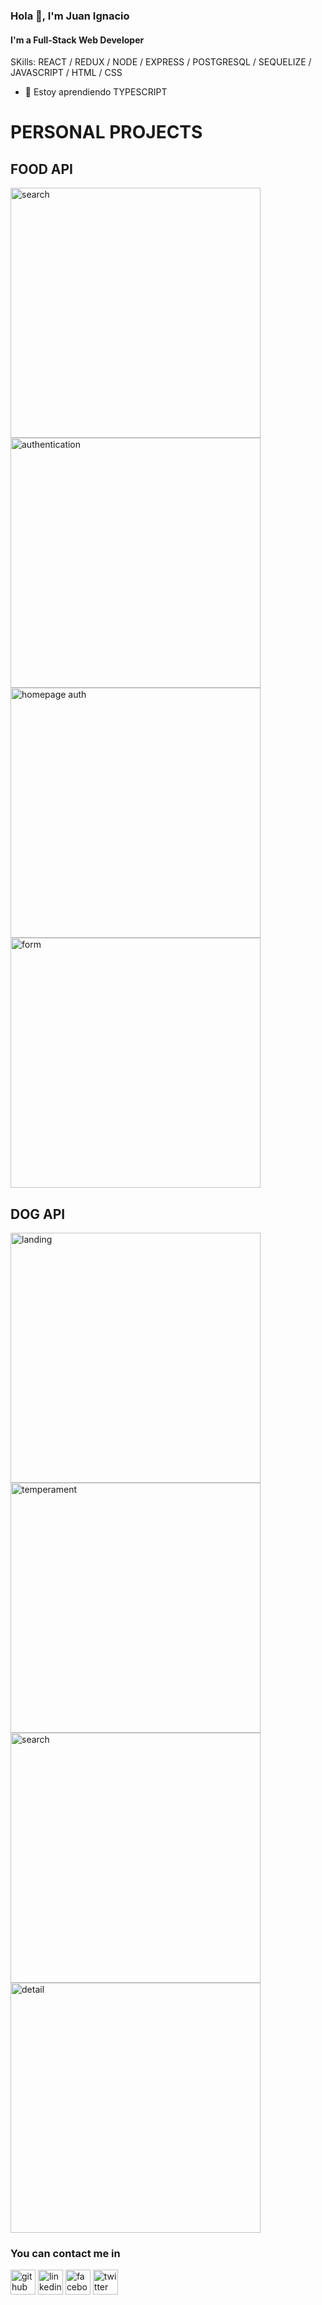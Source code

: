 
### Hola 👋, I'm Juan Ignacio
#### I'm a Full-Stack Web Developer

SKills: REACT / REDUX / NODE / EXPRESS / POSTGRESQL / SEQUELIZE / JAVASCRIPT / HTML / CSS

- 🌱 Estoy aprendiendo TYPESCRIPT 



<h1> PERSONAL PROJECTS </h1>
<h2> FOOD API </h2>


[<img src='https://scontent.faep8-2.fna.fbcdn.net/v/t39.30808-6/274873465_2526767200790726_4585472485530310432_n.jpg?_nc_cat=109&ccb=1-5&_nc_sid=730e14&_nc_ohc=tIVanwjUW4QAX_C3PEK&tn=yGg2BbImaRCRorcp&_nc_ht=scontent.faep8-2.fna&oh=00_AT8L5G6SvyGTIcMLFOnhg2Ewc7VqFSVgp3kTvfkAw6T_oQ&oe=622260E4' alt='search' width='400' height='400'>](https://scontent.faep8-2.fna.fbcdn.net/v/t39.30808-6/274873465_2526767200790726_4585472485530310432_n.jpg?_nc_cat=109&ccb=1-5&_nc_sid=730e14&_nc_ohc=tIVanwjUW4QAX_C3PEK&tn=yGg2BbImaRCRorcp&_nc_ht=scontent.faep8-2.fna&oh=00_AT8L5G6SvyGTIcMLFOnhg2Ewc7VqFSVgp3kTvfkAw6T_oQ&oe=622260E4)
[<img src='https://scontent.faep8-2.fna.fbcdn.net/v/t39.30808-6/274156832_2526766660790780_8910547945095875812_n.jpg?_nc_cat=102&ccb=1-5&_nc_sid=730e14&_nc_ohc=sViz_zkHnU8AX9C_b35&_nc_ht=scontent.faep8-2.fna&oh=00_AT9fofj2hNkOkeePhaWwbeRm8jKbohCWOddtRgw3qgJryQ&oe=6222F61F' alt='authentication' width='400' height='400'>](https://scontent.faep8-2.fna.fbcdn.net/v/t39.30808-6/274156832_2526766660790780_8910547945095875812_n.jpg?_nc_cat=102&ccb=1-5&_nc_sid=730e14&_nc_ohc=sViz_zkHnU8AX9C_b35&_nc_ht=scontent.faep8-2.fna&oh=00_AT9fofj2hNkOkeePhaWwbeRm8jKbohCWOddtRgw3qgJryQ&oe=6222F61F)
[<img src='https://scontent.faep8-2.fna.fbcdn.net/v/t39.30808-6/274923797_2526767070790739_7097874055269911287_n.jpg?_nc_cat=104&ccb=1-5&_nc_sid=730e14&_nc_ohc=UeSW9Y557IIAX-7KDGl&_nc_ht=scontent.faep8-2.fna&oh=00_AT9nRvMw0n9e_obgvFMvDekgXR2QTPNKNJlZSguvfmXz0g&oe=62230FA1' alt='homepage auth' width='400' height='400'>](https://scontent.faep8-2.fna.fbcdn.net/v/t39.30808-6/274923797_2526767070790739_7097874055269911287_n.jpg?_nc_cat=104&ccb=1-5&_nc_sid=730e14&_nc_ohc=UeSW9Y557IIAX-7KDGl&_nc_ht=scontent.faep8-2.fna&oh=00_AT9nRvMw0n9e_obgvFMvDekgXR2QTPNKNJlZSguvfmXz0g&oe=62230FA1)
[<img src='https://scontent.faep8-1.fna.fbcdn.net/v/t39.30808-6/273685734_2526766887457424_2168873213445956580_n.jpg?_nc_cat=110&ccb=1-5&_nc_sid=730e14&_nc_ohc=-fBeYXL0ufMAX9KGc26&_nc_ht=scontent.faep8-1.fna&oh=00_AT8PHhFq63TH5Zdi3Xq_mBu4B8CLmacE94I_XTKBytKaIg&oe=62233262' alt='form' width='400' height='400'>](https://scontent.faep8-1.fna.fbcdn.net/v/t39.30808-6/273685734_2526766887457424_2168873213445956580_n.jpg?_nc_cat=110&ccb=1-5&_nc_sid=730e14&_nc_ohc=-fBeYXL0ufMAX9KGc26&_nc_ht=scontent.faep8-1.fna&oh=00_AT8PHhFq63TH5Zdi3Xq_mBu4B8CLmacE94I_XTKBytKaIg&oe=62233262)


<h2> DOG API </h2>


[<img src='https://scontent.faep8-2.fna.fbcdn.net/v/t39.30808-6/273550817_2526805680786878_5375097466081586078_n.jpg?_nc_cat=104&ccb=1-5&_nc_sid=730e14&_nc_ohc=gH14JKqdOa0AX9DAXds&_nc_oc=AQlW0LquRKX1OMU4Fo92EyqzyTRrIBiHVp7_g7BNWvOoYRhJJJzPS1LsRVDaF7VtvhA&_nc_ht=scontent.faep8-2.fna&oh=00_AT8nxJpqg2pYCA4-kI1DkKs-pCF46VKLkBgEEsZYewdbiQ&oe=622306E4' alt='landing' width='400' height='400'>](https://scontent.faep8-2.fna.fbcdn.net/v/t39.30808-6/273550817_2526805680786878_5375097466081586078_n.jpg?_nc_cat=104&ccb=1-5&_nc_sid=730e14&_nc_ohc=gH14JKqdOa0AX9DAXds&_nc_oc=AQlW0LquRKX1OMU4Fo92EyqzyTRrIBiHVp7_g7BNWvOoYRhJJJzPS1LsRVDaF7VtvhA&_nc_ht=scontent.faep8-2.fna&oh=00_AT8nxJpqg2pYCA4-kI1DkKs-pCF46VKLkBgEEsZYewdbiQ&oe=622306E4)
[<img src='https://scontent.faep8-2.fna.fbcdn.net/v/t39.30808-6/273522973_2526806034120176_2665890934513849888_n.jpg?_nc_cat=109&ccb=1-5&_nc_sid=730e14&_nc_ohc=F06SUPa1jrAAX8tz9JV&tn=yGg2BbImaRCRorcp&_nc_ht=scontent.faep8-2.fna&oh=00_AT9Ej_to4DtFTY_PYlnxu7JtmgR4l1JJtzGgTp3S4hxHaQ&oe=62236626' alt='temperament' width='400' height='400'>](https://scontent.faep8-2.fna.fbcdn.net/v/t39.30808-6/273522973_2526806034120176_2665890934513849888_n.jpg?_nc_cat=109&ccb=1-5&_nc_sid=730e14&_nc_ohc=F06SUPa1jrAAX8tz9JV&tn=yGg2BbImaRCRorcp&_nc_ht=scontent.faep8-2.fna&oh=00_AT9Ej_to4DtFTY_PYlnxu7JtmgR4l1JJtzGgTp3S4hxHaQ&oe=62236626)
[<img src='https://scontent.faep8-2.fna.fbcdn.net/v/t39.30808-6/273651366_2526805734120206_4691042811965632353_n.jpg?_nc_cat=108&ccb=1-5&_nc_sid=730e14&_nc_ohc=LTPNiFDm7vQAX_3BI0M&_nc_ht=scontent.faep8-2.fna&oh=00_AT-u7GmmH5aJY8uRHk53Y-4Kevq50f9L0md2zbbGmuL1zQ&oe=6223DF5C' alt='search' width='400' height='400'>](https://scontent.faep8-2.fna.fbcdn.net/v/t39.30808-6/273651366_2526805734120206_4691042811965632353_n.jpg?_nc_cat=108&ccb=1-5&_nc_sid=730e14&_nc_ohc=LTPNiFDm7vQAX_3BI0M&_nc_ht=scontent.faep8-2.fna&oh=00_AT-u7GmmH5aJY8uRHk53Y-4Kevq50f9L0md2zbbGmuL1zQ&oe=6223DF5C)
[<img src='https://scontent.faep8-1.fna.fbcdn.net/v/t39.30808-6/274807388_2526805644120215_3383978871584090530_n.jpg?_nc_cat=111&ccb=1-5&_nc_sid=730e14&_nc_ohc=G7x8UqfQDdYAX9BytSG&_nc_ht=scontent.faep8-1.fna&oh=00_AT_P_C8okys8MfBXgRvQsJivQ7LENH3ouu1XvOUvwLIHeA&oe=6222967E' alt='detail' width='400' height='400'>](https://scontent.faep8-1.fna.fbcdn.net/v/t39.30808-6/274807388_2526805644120215_3383978871584090530_n.jpg?_nc_cat=111&ccb=1-5&_nc_sid=730e14&_nc_ohc=G7x8UqfQDdYAX9BytSG&_nc_ht=scontent.faep8-1.fna&oh=00_AT_P_C8okys8MfBXgRvQsJivQ7LENH3ouu1XvOUvwLIHeA&oe=6222967E)

<h3> You can contact me in</h3>

[<img src='https://cdn.jsdelivr.net/npm/simple-icons@3.0.1/icons/github.svg' alt='github' height='40'>](https://github.com/JIB2017)  [<img src='https://cdn.jsdelivr.net/npm/simple-icons@3.0.1/icons/linkedin.svg' alt='linkedin' height='40'>](https://www.linkedin.com/in/juan-ignacio-blacutt-full-stack-developer//)  [<img src='https://cdn.jsdelivr.net/npm/simple-icons@3.0.1/icons/facebook.svg' alt='facebook' height='40'>](https://www.facebook.com/juanignacio.blacutt)  [<img src='https://cdn.jsdelivr.net/npm/simple-icons@3.0.1/icons/twitter.svg' alt='twitter' height='40'>](https://twitter.com/JuanBlacutt2)  

